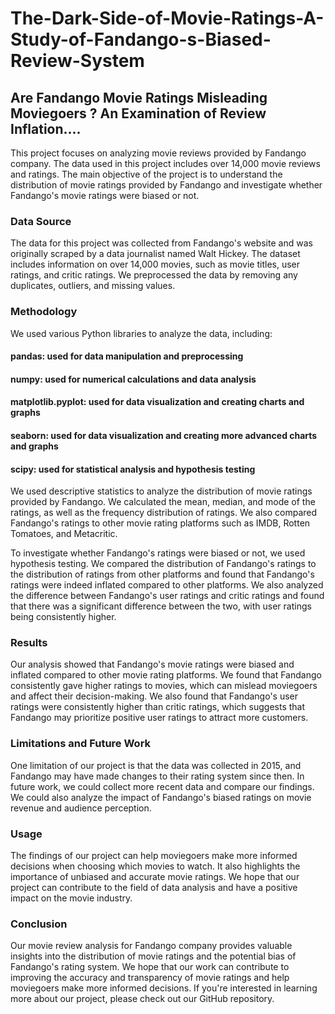 # The-Dark-Side-of-Movie-Ratings-A-Study-of-Fandango-s-Biased-Review-System

## Are Fandango Movie Ratings Misleading Moviegoers ? An Examination of Review Inflation....
This project focuses on analyzing movie reviews provided by Fandango company. The data used in this project includes over 14,000 movie reviews and ratings. The main objective of the project is to understand the distribution of movie ratings provided by Fandango and investigate whether Fandango's movie ratings were biased or not.

### Data Source
The data for this project was collected from Fandango's website and was originally scraped by a data journalist named Walt Hickey. The dataset includes information on over 14,000 movies, such as movie titles, user ratings, and critic ratings. We preprocessed the data by removing any duplicates, outliers, and missing values.

### Methodology
We used various Python libraries to analyze the data, including:

#### pandas: used for data manipulation and preprocessing
#### numpy: used for numerical calculations and data analysis
#### matplotlib.pyplot: used for data visualization and creating charts and graphs
#### seaborn: used for data visualization and creating more advanced charts and graphs
#### scipy: used for statistical analysis and hypothesis testing
We used descriptive statistics to analyze the distribution of movie ratings provided by Fandango. We calculated the mean, median, and mode of the ratings, as well as the frequency distribution of ratings. We also compared Fandango's ratings to other movie rating platforms such as IMDB, Rotten Tomatoes, and Metacritic.

To investigate whether Fandango's ratings were biased or not, we used hypothesis testing. We compared the distribution of Fandango's ratings to the distribution of ratings from other platforms and found that Fandango's ratings were indeed inflated compared to other platforms. We also analyzed the difference between Fandango's user ratings and critic ratings and found that there was a significant difference between the two, with user ratings being consistently higher.

### Results
Our analysis showed that Fandango's movie ratings were biased and inflated compared to other movie rating platforms. We found that Fandango consistently gave higher ratings to movies, which can mislead moviegoers and affect their decision-making. We also found that Fandango's user ratings were consistently higher than critic ratings, which suggests that Fandango may prioritize positive user ratings to attract more customers.

### Limitations and Future Work
One limitation of our project is that the data was collected in 2015, and Fandango may have made changes to their rating system since then. In future work, we could collect more recent data and compare our findings. We could also analyze the impact of Fandango's biased ratings on movie revenue and audience perception.

### Usage
The findings of our project can help moviegoers make more informed decisions when choosing which movies to watch. It also highlights the importance of unbiased and accurate movie ratings. We hope that our project can contribute to the field of data analysis and have a positive impact on the movie industry.

### Conclusion
Our movie review analysis for Fandango company provides valuable insights into the distribution of movie ratings and the potential bias of Fandango's rating system. We hope that our work can contribute to improving the accuracy and transparency of movie ratings and help moviegoers make more informed decisions. If you're interested in learning more about our project, please check out our GitHub repository.
